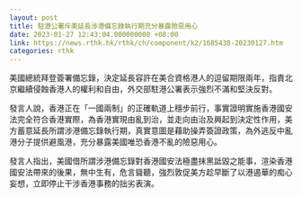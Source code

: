 ```yaml
---
layout: post
title: 駐港公署斥美延長涉港備忘錄執行期充分暴露險惡用心
date: 2023-01-27 12:43:04.000000000 +08:00
link: https://news.rthk.hk/rthk/ch/component/k2/1685438-20230127.htm
categories: rthk
---
```


美國總統拜登簽署備忘錄，決定延長容許在美合資格港人的逗留期限兩年，指責北京繼續侵蝕香港人的權利和自由，外交部駐港公署表示強烈不滿和堅決反對。

發言人說，香港正在「一國兩制」的正確軌道上穩步前行，事實證明實施香港國安法完全符合香港實際，為香港實現由亂到治，並走向由治及興起到決定性作用，美方蓄意延長所謂涉港備忘錄執行期，真實意圖是藉助操弄簽證政策，為外逃反中亂港分子提供避風港，充分暴露美國唯恐香港不亂的險惡用心。

發言人指出，美國借所謂涉港備忘錄對香港國安法極盡抹黑詆毀之能事，渲染香港國安法帶來的後果，無中生有，危言聳聽，強烈敦促美方趁早斷了以港遏華的痴心妄想，立即停止干涉香港事務的拙劣表演。
